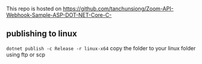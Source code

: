 This repo is hosted on https://github.com/tanchunsiong/Zoom-API-Webhook-Sample-ASP-DOT-NET-Core-C-

## publishing to linux

 `dotnet publish -c Release -r linux-x64`
 copy the folder to your linux folder using ftp or scp
